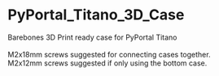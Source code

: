 # PyPortal_Titano_3D_Case
Barebones 3D Print ready case for PyPortal Titano</BR>
</BR>
M2x18mm screws suggested for connecting cases together.</BR>
M2x12mm screws suggested if only using the bottom case.</BR>
